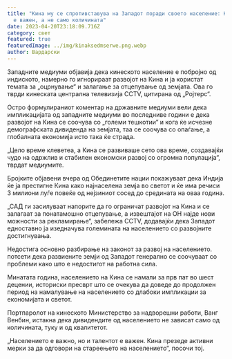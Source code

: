 ```yaml
---
title: "Кина му се спротивставува на Западот поради своето население: Квалитетот
  е важен, а не само количината"
date: 2023-04-20T23:18:09.716Z
category: свет
featured: true
featuredImage: ../img/kinaksedmserwe.png.webp
author: Вардарски
---
```


Западните медиуми објавија дека кинеското население е побројно од индиското, намерно го игнорираат развојот на Кина и ја користат темата за „оцрнување“ и залагање за отцепување од земјата. Ова го тврди кинеската централна телевизија CCTV, цитирана од „Ројтерс“.

Остро формулираниот коментар на државните медиуми вели дека импликацијата од западните медиуми во последниве години е дека развојот на Кина се соочува со „големи тешкотии“ и кога ќе исчезне демографската дивиденда на земјата, таа се соочува со опаѓање, а глобалната економија исто така ќе страда.

„Цело време клеветеа, а Кина се развиваше сето ова време, создавајќи чудо на одржлив и стабилен економски развој со огромна популација“, тврдат медиумите.

Бројките објавени вчера од Обединетите нации покажуваат дека Индија ќе ја престигне Кина како најнаселена земја во светот и ќе има речиси 3 милиони луѓе повеќе од нејзиниот сосед до средината на оваа година.

„САД ги засилуваат напорите да го ограничат развојот на Кина и се залагаат за понатамошно отцепување, а извештајот на ОН најде нови можности за рекламирање“, забележа CCTV, додавајќи дека Западот едноставно ја изедначува големината на населението со развојните достигнувања.

Недостига основно разбирање на законот за развој на населението. потсети дека развиените земји од Западот генерално се соочуваат со проблеми како што е недостигот на работна сила.

Минатата година, населението на Кина се намали за прв пат во шест децении, историски пресврт што се очекува да доведе до продолжен период на намалување на населението со длабоки импликации за економијата и светот.

Портпаролот на кинеското Министерство за надворешни работи, Ванг Венбин, истакна дека дивидендите од населението не зависат само од количината, туку и од квалитетот.

„Населението е важно, но и талентот е важен. Кина презеде активни мерки за да одговори на стареењето на населението“, посочи тој.

